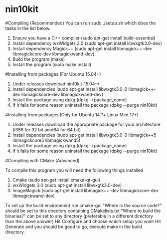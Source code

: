 nin10kit
========

#Compiling (Recommended)
You can run sudo ./setup.sh which does the tasks in the list below.

1. Ensure you have a C++ compiler (sudo apt-get install build-essential)
2. Install dependency wxWidgets 3.0 (sudo apt-get install libwxgtk3.0-dev)
3. Install dependency Magick++ (sudo apt-get install libmagick++-dev libmagickcore-dev libmagickwand-dev)
4. Build the program (make)
5. Install the program (sudo make install)


#Installing from packages (For Ubuntu 15.04+)

1. Under releases download nin10kit-15.04-*
2. Install dependencies (sudo apt-get install libwxgtk3.0-0 libmagick++-dev libmagickcore-dev libmagickwand-dev)
3. Install the package using dpkg (dpkg -i package_name)
4. If it fails for some reason uninstall the package (dpkg --purge nin10kit)


#Installing from packages (Only for Ubuntu 14.*+ Linux Mint 17+)

1. Under releases download the appropriate package for your architecture (i386 for 32 bit amd64 for 64 bit)
2. Install dependencies (sudo apt-get install libwxgtk3.0-0 libmagick++5 libmagickcore5 libmagickwand5)
3. Install the package using dpkg (dpkg -i package_name)
4. If it fails for some reason uninstall the package (dpkg --purge nin10kit)


#Compiling with CMake (Advanced)

To compile this program you will need the following things installed

1. Cmake (sudo apt-get install cmake-qt-gui)
2. wxWidgets 3.0 (sudo apt-get install libwxgtk3.0-dev)
3. ImageMagick (sudo apt-get install libmagick++-dev libmagickcore-dev libmagickwand-dev)

To set up the build environment run cmake-gui
"Where is the source code?" should be set to this directory containing CMakelists.txt
"Where to build the binaries?" can be set to any directory (preferable in a different directory than the above answer)
Hit Configure and choose which setup you want
Hit Generate and you should be good to go, execute make in the build directory.

